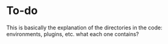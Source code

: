 # To-do

This is basically the explanation of the directories in the code: environments, plugins, etc. what each one contains?

